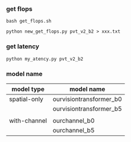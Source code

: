 ### get flops
```
bash get_flops.sh
```
```
python new_get_flops.py pvt_v2_b2 > xxx.txt
```
### get latency
```
python my_atency.py pvt_v2_b2
```
### 

### model name
|  model type  | model name  | 
|  ----  | ----  |
| spatial-only  | ourvisiontransformer_b0 |
|  | ourvisiontransformer_b5 |
|  |       |
| with-channel | ourchannel_b0|
| |  ourchannel_b5 |